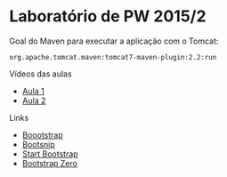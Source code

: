 # Laboratório de PW 2015/2

Goal do Maven para executar a aplicação com o Tomcat:

`org.apache.tomcat.maven:tomcat7-maven-plugin:2.2:run`

Vídeos das aulas

* [Aula 1](https://www.dropbox.com/s/jkmqheu97lt4h6y/aula-01.zip?dl=0)
* [Aula 2](https://www.dropbox.com/s/rv1qr9pfhrj9nwf/aula-02.zip?dl=0)

Links

* [Boootstrap](http://getbootstrap.com/)
* [Bootsnip](http://bootsnipp.com/)
* [Start Bootstrap](http://startbootstrap.com/)
* [Bootstrap Zero](http://www.bootstrapzero.com/)
